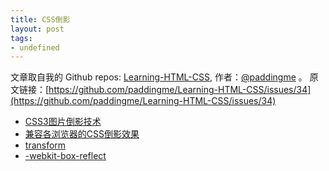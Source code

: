 ```yaml
---
title: CSS倒影
layout: post
tags:
- undefined
---
```



 文章取自我的 Github  repos: [Learning-HTML-CSS](https://github.com/paddingme/Learning-HTML-CSS), 作者：[@paddingme](http://padding.me/about.html) 。
原文链接：[https://github.com/paddingme/Learning-HTML-CSS/issues/34](https://github.com/paddingme/Learning-HTML-CSS/issues/34)

- [CSS3图片倒影技术](http://www.webhek.com/css-reflection)
- [兼容各浏览器的CSS倒影效果](http://blog.csdn.net/afeiqiang/article/details/8441618)
- [transform](https://developer.mozilla.org/zh-CN/docs/Web/CSS/transform)
- [-webkit-box-reflect](https://developer.mozilla.org/en-US/docs/Web/CSS/-webkit-box-reflect)
